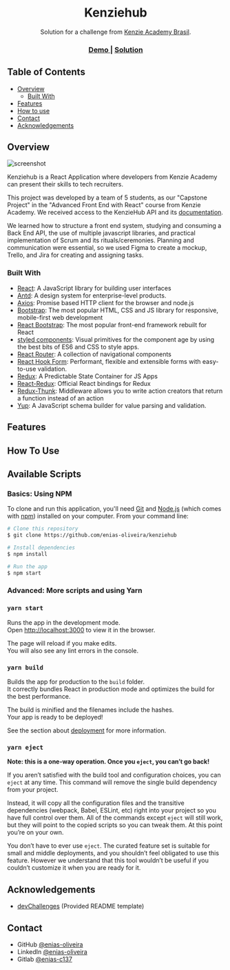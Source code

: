 <h1 align="center">Kenziehub</h1>

<div align="center">
   Solution for a challenge from  <a href="http://kenzie.com.br" target="_blank">Kenzie Academy Brasil</a>.
</div>

<div align="center">
  <h3>
    <a href="https://kenziehub-sigma.vercel.app/">
      Demo
    </a>
    <span> | </span>
    <a href="https://github.com/enias-oliveira/kenziehub/tree/develop/src">
      Solution
    </a>
  </h3>
</div>

<!-- TABLE OF CONTENTS -->

## Table of Contents

- [Overview](#overview)
  - [Built With](#built-with)
- [Features](#features)
- [How to use](#how-to-use)
- [Contact](#contact)
- [Acknowledgements](#acknowledgements)

<!-- OVERVIEW -->

## Overview

![screenshot](https://lh3.googleusercontent.com/pw/ACtC-3eIRzq7oF1UPxC1uyBADQhmJCSAjwqwOyoLkNoOgrxCCQvJ9iCXlwkghII6KN-iGJEujUCfgP06WvsD9iiGs4wOmE9vmOAgapIWCHPANE8q0QypkCh3PrOyjxBaXTRWI2Mn77pquaGKLKQ_IHNEtLlm=w681-h430-no?authuser=0)

Kenziehub is a React Application where developers from Kenzie Academy can present their skills to tech recruiters.

This project was developed by a team of 5 students, as our "Capstone Project" in the "Advanced Front End with React" course from Kenzie Academy. We received access to the KenzieHub API and its [documentation](https://gitlab.com/ka-br-jul-2020/kenziehub-api/-/blob/master/readme.md).

We learned how to structure a front end system, studying and consuming a Back End API, the use of multiple javascript libraries, and practical implementation of Scrum and its rituals/ceremonies. Planning and communication were essential, so we used Figma to create a mockup, Trello, and Jira for creating and assigning tasks.

### Built With

<!-- This section should list any major frameworks that you built your project using. Here are a few examples.-->

- [React](https://reactjs.org/): A JavaScript library for building user interfaces
- [Antd](https://ant.design/): A design system for enterprise-level products.
- [Axios](https://github.com/axios/axios): Promise based HTTP client for the browser and node.js
- [Bootstrap](https://getbootstrap.com/): The most popular HTML, CSS and JS library for responsive, mobile-first web development
- [React Bootstrap](https://react-bootstrap.github.io/): The most popular front-end framework rebuilt for React
- [styled components](https://styled-components.com/): Visual primitives for the component age by using the best bits of ES6 and CSS to style apps.
- [React Router](https://reactrouter.com/): A collection of navigational components
- [React Hook Form](https://react-hook-form.com/): Performant, flexible and extensible forms with easy-to-use validation.
- [Redux](https://redux.js.org/): A Predictable State Container for JS Apps
- [React-Redux](https://react-redux.js.org/): Official React bindings for Redux
- [Redux-Thunk](https://github.com/reduxjs/redux-thunk): Middleware allows you to write action creators that return a function instead of an action
- [Yup](https://www.npmjs.com/package/yup): A JavaScript schema builder for value parsing and validation.

## Features

<!-- List the features of your application or follow the template. Don't share the figma file here :) -->

## How To Use

## Available Scripts

### Basics: Using NPM

To clone and run this application, you'll need [Git](https://git-scm.com) and [Node.js](https://nodejs.org/en/download/) (which comes with [npm](http://npmjs.com)) installed on your computer. From your command line:

```bash
# Clone this repository
$ git clone https://github.com/enias-oliveira/kenziehub

# Install dependencies
$ npm install

# Run the app
$ npm start
```

### Advanced: More scripts and using Yarn

### `yarn start`

Runs the app in the development mode.\
Open [http://localhost:3000](http://localhost:3000) to view it in the browser.

The page will reload if you make edits.\
You will also see any lint errors in the console.

### `yarn build`

Builds the app for production to the `build` folder.\
It correctly bundles React in production mode and optimizes the build for the best performance.

The build is minified and the filenames include the hashes.\
Your app is ready to be deployed!

See the section about [deployment](https://facebook.github.io/create-react-app/docs/deployment) for more information.

### `yarn eject`

**Note: this is a one-way operation. Once you `eject`, you can’t go back!**

If you aren’t satisfied with the build tool and configuration choices, you can `eject` at any time. This command will remove the single build dependency from your project.

Instead, it will copy all the configuration files and the transitive dependencies (webpack, Babel, ESLint, etc) right into your project so you have full control over them. All of the commands except `eject` will still work, but they will point to the copied scripts so you can tweak them. At this point you’re on your own.

You don’t have to ever use `eject`. The curated feature set is suitable for small and middle deployments, and you shouldn’t feel obligated to use this feature. However we understand that this tool wouldn’t be useful if you couldn’t customize it when you are ready for it.

## Acknowledgements

<!-- This section should list any articles or add-ons/plugins that helps you to complete the project. This is optional but it will help you in the future. For example: -->

- [devChallenges](https://devchallenges.io/) (Provided README template)

## Contact

- GitHub [@enias-oliveira](https://github.com/enias-oliveira)
- LinkedIn [@enias-oliveira](https://www.linkedin.com/in/enias-oliveira/)
- Gitlab [@enias-c137](https://gitlab.com/enias-c137)
